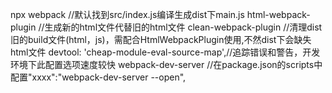 npx webpack              //默认找到src/index.js编译生成dist下main.js
html-webpack-plugin      //生成新的html文件代替旧的html文件
clean-webpack-plugin     //清理dist旧的build文件(html，js)，需配合HtmlWebpackPlugin使用,不然dist下会缺失html文件
devtool: 'cheap-module-eval-source-map',//追踪错误和警告，开发环境下此配置选项速度较快
webpack-dev-server       //在package.json的scripts中配置"xxxx":"webpack-dev-server --open", 
